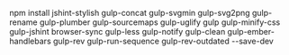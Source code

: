 npm install jshint-stylish gulp-concat gulp-svgmin gulp-svg2png gulp-rename gulp-plumber gulp-sourcemaps gulp-uglify gulp gulp-minify-css gulp-jshint browser-sync gulp-less gulp-notify gulp-clean gulp-ember-handlebars gulp-rev gulp-run-sequence gulp-rev-outdated --save-dev